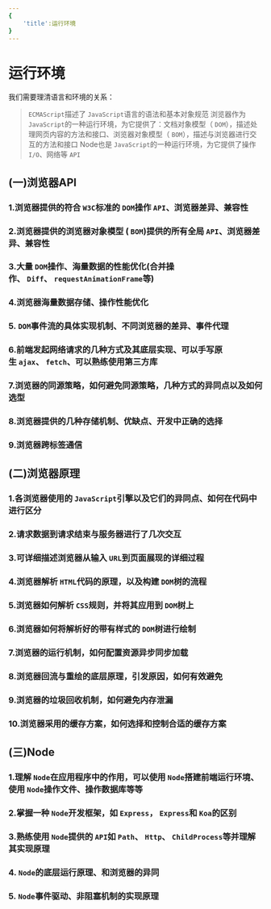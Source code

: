 ```yaml
---
{
    'title':运行环境
}
---
```

# 运行环境
我们需要理清语言和环境的关系：
> `ECMAScript`描述了 `JavaScript`语言的语法和基本对象规范
> 浏览器作为 `JavaScript`的一种运行环境，为它提供了：文档对象模型（ `DOM`），描述处理网页内容的方法和接口、浏览器对象模型（ `BOM`），描述与浏览器进行交互的方法和接口
> Node也是 `JavaScript`的一种运行环境，为它提供了操作 `I/O`、网络等 `API`

<a name="bjorL"></a>
## (一)浏览器API
<a name="qRadB"></a>
### 1.浏览器提供的符合 `W3C`标准的 `DOM`操作 `API`、浏览器差异、兼容性<br />
<a name="gDt8f"></a>
### 2.浏览器提供的浏览器对象模型 ( `BOM`)提供的所有全局 `API`、浏览器差异、兼容性<br />
<a name="s5HLY"></a>
### 3.大量 `DOM`操作、海量数据的性能优化(合并操作、 `Diff`、 `requestAnimationFrame`等)<br />
<a name="OF37r"></a>
### 4.浏览器海量数据存储、操作性能优化<br />
<a name="QReBf"></a>
### 5. `DOM`事件流的具体实现机制、不同浏览器的差异、事件代理<br />
<a name="GzAmy"></a>
### 6.前端发起网络请求的几种方式及其底层实现、可以手写原生 `ajax`、 `fetch`、可以熟练使用第三方库<br />
<a name="JQhrV"></a>
### 7.浏览器的同源策略，如何避免同源策略，几种方式的异同点以及如何选型<br />
<a name="0vtwK"></a>
### 8.浏览器提供的几种存储机制、优缺点、开发中正确的选择<br />
<a name="13E2y"></a>
### 9.浏览器跨标签通信<br />
<a name="X5Mun"></a>
## (二)浏览器原理
<a name="SM81H"></a>
### 1.各浏览器使用的 `JavaScript`引擎以及它们的异同点、如何在代码中进行区分<br />
<a name="YVg66"></a>
### 2.请求数据到请求结束与服务器进行了几次交互<br />
<a name="llRsZ"></a>
### 3.可详细描述浏览器从输入 `URL`到页面展现的详细过程<br />
<a name="uxFpy"></a>
### 4.浏览器解析 `HTML`代码的原理，以及构建 `DOM`树的流程<br />
<a name="VlgtA"></a>
### 5.浏览器如何解析 `CSS`规则，并将其应用到 `DOM`树上<br />
<a name="pYFJR"></a>
### 6.浏览器如何将解析好的带有样式的 `DOM`树进行绘制<br />
<a name="I4bRE"></a>
### 7.浏览器的运行机制，如何配置资源异步同步加载<br />
<a name="b55KX"></a>
### 8.浏览器回流与重绘的底层原理，引发原因，如何有效避免<br />
<a name="ah7bk"></a>
### 9.浏览器的垃圾回收机制，如何避免内存泄漏<br />
<a name="QVNgt"></a>
### 10.浏览器采用的缓存方案，如何选择和控制合适的缓存方案<br />
<a name="Hr1Iw"></a>
## (三)Node
<a name="uErNz"></a>
### 1.理解 `Node`在应用程序中的作用，可以使用 `Node`搭建前端运行环境、使用 `Node`操作文件、操作数据库等等<br />
<a name="zgdB9"></a>
### 2.掌握一种 `Node`开发框架，如 `Express`， `Express`和 `Koa`的区别<br />
<a name="iG2Ov"></a>
### 3.熟练使用 `Node`提供的 `API`如 `Path`、 `Http`、 `ChildProcess`等并理解其实现原理<br />
<a name="obD2Q"></a>
### 4. `Node`的底层运行原理、和浏览器的异同<br />
<a name="cphXT"></a>
### 5. `Node`事件驱动、非阻塞机制的实现原理<br />
<a name="cnNWh"></a>